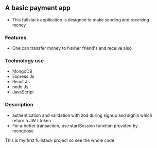 
## A basic payment app 
- This fullstack application is designed to make sending and receiving money
### Features
- One can transfer money to his/her friend's and receive also
### Technology use
- MongoDB
- Express Js
- React Js
- node Js
- JavaScript
### Description
- authentication and validation with zod during signup and signin which return a JWT token 
- For a better transaction, use startSession function provided by mongoose 

This is my first fullstack project so see the whole code 
